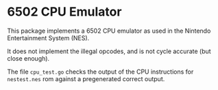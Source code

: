 6502 CPU Emulator
=================
  
This package implements a 6502 CPU emulator as used in the Nintendo 
Entertainment System (NES).
  
It does not implement the illegal opcodes, and is not cycle accurate 
(but close enough).

The file `cpu_test.go` checks the output of the CPU instructions for 
`nestest.nes` rom against a pregenerated correct output. 
